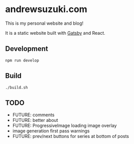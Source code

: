 # andrewsuzuki.com

This is my personal website and blog!

It is a static website built with [Gatsby](https://www.gatsbyjs.org/) and React.

## Development

```
npm run develop
```

## Build

```
./build.sh
```

## TODO

- FUTURE: comments
- FUTURE: better about
- FUTURE: ProgressiveImage loading image overlay
- image generation first pass warnings
- FUTURE: prev/next buttons for series at bottom of posts
